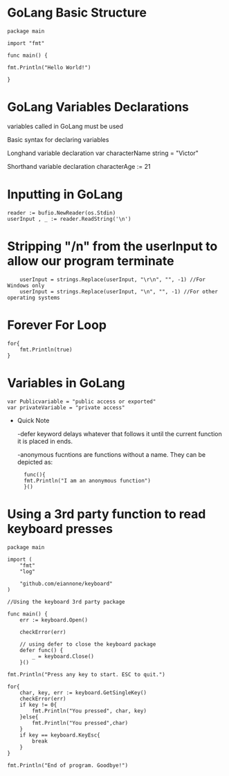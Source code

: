 # GoLang Basic Structure

    package main

    import "fmt"

    func main() {

    fmt.Println("Hello World!") 
    
    }

# GoLang Variables Declarations
variables called in GoLang must be used

Basic syntax for declaring variables

Longhand variable declaration
    var characterName string = "Victor"

Shorthand variable declaration
    characterAge := 21

# Inputting in GoLang

    reader := bufio.NewReader(os.Stdin)
    userInput , _ := reader.ReadString('\n')


# Stripping "/n" from the userInput to allow our program terminate

		userInput = strings.Replace(userInput, "\r\n", "", -1) //For Windows only
		userInput = strings.Replace(userInput, "\n", "", -1) //For other operating systems

# Forever For Loop
    for{
        fmt.Println(true)
    }

# Variables in GoLang
    var Publicvariable = "public access or exported"
    var privateVariable = "private access"

* Quick Note

    -defer keyword delays whatever that follows it until the current function it is placed in ends.

    -anonymous fucntions are functions without a name. They can be depicted as:

        func(){
        fmt.Println("I am an anonymous function")
        }()

# Using a 3rd party function to read keyboard presses

    package main

    import (
    	"fmt"
    	"log"

    	"github.com/eiannone/keyboard"
    )

    //Using the keyboard 3rd party package

    func main() {
    	err := keyboard.Open()

    	checkError(err)

    	// using defer to close the keyboard package
    	defer func() {
    		_ = keyboard.Close()
    	}()

    fmt.Println("Press any key to start. ESC to quit.")
    
    for{
    	char, key, err := keyboard.GetSingleKey()
    	checkError(err)
    	if key != 0{
    		fmt.Println("You pressed", char, key)
    	}else{
    		fmt.Println("You pressed",char)
    	}	
    	if key == keyboard.KeyEsc{
    		break
        }
    }

    fmt.Println("End of program. Goodbye!")
